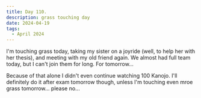 ```yaml
---
title: Day 110.
description: grass touching day
date: 2024-04-19
tags: 
  - April 2024
---
```


I'm touching grass today, taking my sister on a joyride (well, to help her with her thesis), and meeting with my old friend again. We almost had full team today, but I can't join them for long. For tomorrow...

Because of that alone I didn't even continue watching 100 Kanojo. I'll definitely do it after exam tomorrow though, unless I'm touching even mroe grass tomorrow... please no...